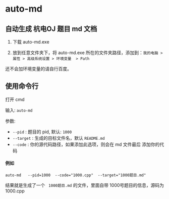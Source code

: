 # auto-md

## 自动生成 杭电OJ 题目 md 文档 

1. 下载 auto-md.exe

2. 放到任意文件夹下，将 auto-md.exe 所在的文件夹路径，添加到：`我的电脑 > 属性 > 高级系统设置 > 环境变量  > Path `


还不会加环境变量的请自行百度。


## 使用命令行

打开 cmd 

输入: `auto-md`

参数: 

- `--pid` : 题目的 pid, 默认: `1000`
- `--target` : 生成的目标文件名，默认 `README.md`
- `--code` :   你的源代码路径，如果添加此选项，则会在 md 文件最后 添加你的代码


#### 例如

`auto-md   --pid=1000  --code="1000.cpp"  --target="1000题目.md"`

结果就是生成了一个 ` 1000题目.md` 的文件，里面自带 1000号题目的信息，源码为 1000.cpp